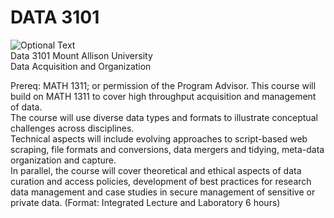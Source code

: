 # DATA 3101
![Optional Text](../main/Graphics/MountAllisonUniversity_StackedWordmark-FullColour.png)  
Data 3101 Mount Allison University  
Data Acquisition and Organization

Prereq: MATH 1311; or permission of the Program Advisor.
This course will build on MATH 1311 to cover high throughput acquisition and management of data.  
The course will use diverse data types and formats to illustrate conceptual challenges across disciplines.  
Technical aspects will include evolving approaches to script-based web scraping, file formats and conversions, data mergers and tidying, meta-data organization and capture.  
In parallel, the course will cover theoretical and ethical aspects of data curation and access policies, development of best practices for research data management and case studies in secure management of sensitive or private data.
(Format: Integrated Lecture and Laboratory 6 hours)
